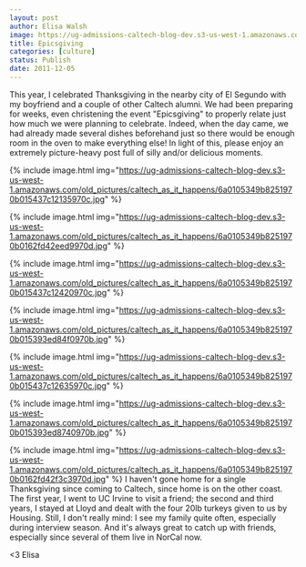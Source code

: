 ```yaml
---
layout: post
author: Elisa Walsh
image: https://ug-admissions-caltech-blog-dev.s3-us-west-1.amazonaws.com/old_pictures/caltech_as_it_happens/6a0105349b8251970b015437c12042970c.jpg
title: Epicsgiving 
categories: [culture]
status: Publish
date: 2011-12-05
---
```


This year, I celebrated Thanksgiving in the nearby city of El Segundo with my boyfriend and a couple of other Caltech alumni. We had been preparing for weeks, even christening the event "Epicsgiving" to properly relate just how much we were planning to celebrate. Indeed, when the day came, we had already made several dishes beforehand just so there would be enough room in the oven to make everything else!
In light of this, please enjoy an extremely picture-heavy post full of silly and/or delicious moments. 

{% include image.html img="https://ug-admissions-caltech-blog-dev.s3-us-west-1.amazonaws.com/old_pictures/caltech_as_it_happens/6a0105349b8251970b015437c12135970c.jpg" %}

{% include image.html img="https://ug-admissions-caltech-blog-dev.s3-us-west-1.amazonaws.com/old_pictures/caltech_as_it_happens/6a0105349b8251970b0162fd42eed9970d.jpg" %}

{% include image.html img="https://ug-admissions-caltech-blog-dev.s3-us-west-1.amazonaws.com/old_pictures/caltech_as_it_happens/6a0105349b8251970b015437c12420970c.jpg" %}

{% include image.html img="https://ug-admissions-caltech-blog-dev.s3-us-west-1.amazonaws.com/old_pictures/caltech_as_it_happens/6a0105349b8251970b015393ed84f0970b.jpg" %}

{% include image.html img="https://ug-admissions-caltech-blog-dev.s3-us-west-1.amazonaws.com/old_pictures/caltech_as_it_happens/6a0105349b8251970b015437c12635970c.jpg" %}

{% include image.html img="https://ug-admissions-caltech-blog-dev.s3-us-west-1.amazonaws.com/old_pictures/caltech_as_it_happens/6a0105349b8251970b015393ed8740970b.jpg" %}

{% include image.html img="https://ug-admissions-caltech-blog-dev.s3-us-west-1.amazonaws.com/old_pictures/caltech_as_it_happens/6a0105349b8251970b0162fd42f3c3970d.jpg" %}
I haven't gone home for a single Thanksgiving since coming to Caltech, since home is on the other coast. The first year, I went to UC Irvine to visit a friend; the second and third years, I stayed at Lloyd and dealt with the four 20lb turkeys given to us by Housing. Still, I don't really mind: I see my family quite often, especially during interview season. And it's always great to catch up with friends, especially since several of them live in NorCal now.

&lt;3
Elisa

